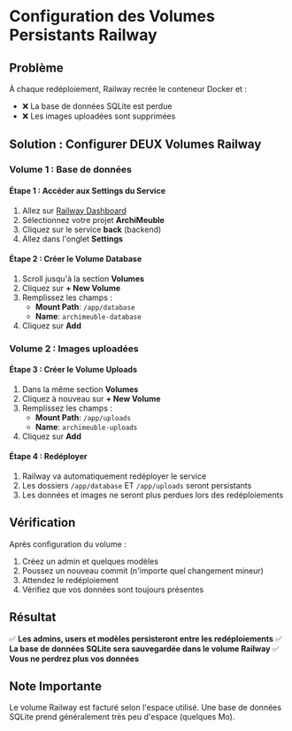 # Configuration des Volumes Persistants Railway

## Problème
À chaque redéploiement, Railway recrée le conteneur Docker et :
- ❌ La base de données SQLite est perdue
- ❌ Les images uploadées sont supprimées

## Solution : Configurer DEUX Volumes Railway

### Volume 1 : Base de données

#### Étape 1 : Accéder aux Settings du Service
1. Allez sur [Railway Dashboard](https://railway.app)
2. Sélectionnez votre projet **ArchiMeuble**
3. Cliquez sur le service **back** (backend)
4. Allez dans l'onglet **Settings**

#### Étape 2 : Créer le Volume Database
1. Scroll jusqu'à la section **Volumes**
2. Cliquez sur **+ New Volume**
3. Remplissez les champs :
   - **Mount Path**: `/app/database`
   - **Name**: `archimeuble-database`
4. Cliquez sur **Add**

### Volume 2 : Images uploadées

#### Étape 3 : Créer le Volume Uploads
1. Dans la même section **Volumes**
2. Cliquez à nouveau sur **+ New Volume**
3. Remplissez les champs :
   - **Mount Path**: `/app/uploads`
   - **Name**: `archimeuble-uploads`
4. Cliquez sur **Add**

#### Étape 4 : Redéployer
1. Railway va automatiquement redéployer le service
2. Les dossiers `/app/database` ET `/app/uploads` seront persistants
3. Les données et images ne seront plus perdues lors des redéploiements

## Vérification

Après configuration du volume :
1. Créez un admin et quelques modèles
2. Poussez un nouveau commit (n'importe quel changement mineur)
3. Attendez le redéploiement
4. Vérifiez que vos données sont toujours présentes

## Résultat

✅ **Les admins, users et modèles persisteront entre les redéploiements**
✅ **La base de données SQLite sera sauvegardée dans le volume Railway**
✅ **Vous ne perdrez plus vos données**

## Note Importante

Le volume Railway est facturé selon l'espace utilisé. Une base de données SQLite prend généralement très peu d'espace (quelques Mo).
